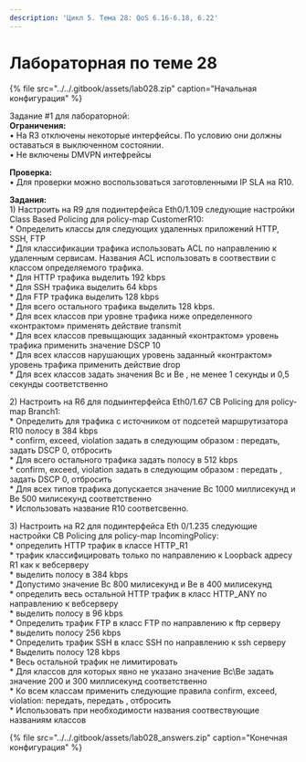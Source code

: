 ```yaml
---
description: 'Цикл 5. Тема 28: QoS 6.16-6.18, 6.22'
---
```


# Лабораторная по теме 28

{% file src="../../.gitbook/assets/lab028.zip" caption="Начальная конфигурация" %}

Задание \#1 для лабораторной:  
**Ограничения:**  
• На R3 отключены некоторые интерфейсы. По условию они должны оставаться в выключенном состоянии.  
• Не включены DMVPN интефрейсы

**Проверка:**  
• Для проверки можно воспользоваться заготовленными IP SLA на R10.

**Задания:**  
1\) Настроить на R9 для подинтерфейса Eth0/1.109 следующие настройки Class Based Policing для policy-map CustomerR10:  
\* Определить классы для следующих удаленных приложений HTTP, SSH, FTP  
\* Для классификации трафика использовать ACL по направлению к удаленным сервисам. Названия ACL использовать в соотвествии с классом определяемого трафика.  
\* Для HTTP трафика выделить 192 kbps  
\* Для SSH трафика выделить 64 kbps  
\* Для FTP трафика выделить 128 kbps  
\* Для всего остального трафика выделить 128 kbps.  
\* Для всех классов при уровне трафика ниже определенного «контрактом» применять действие transmit  
\* Для всех классов превыщающих заданный «контрактом» уровень трафика применить значение DSCP 10  
\* Для всех классов нарушающих уровень заданный «контрактом» уровень трафика применить действие drop  
\* Для всех классов задать значения Bc и Be , не менее 1 секунды и 0,5 секунды соответственно

2\) Настроить на R6 для подыинтерфейса Eth0/1.67 CB Policing для policy-map Branch1:  
\* Определить для трафика с источником от подсетей маршрутизатора R10 полосу в 384 kbps  
\* confirm, exceed, violation задать в следующим образом : передать, задать DSCP 0, отбросить  
\* Для всего остального трафика задать полосу в 512 kbps  
\* confirm, exceed, violation задать в следующим образом : передать , задать DSCP 0, отбросить  
\* Для всех типов трафика допускается значение Bc 1000 миллисекунд и Be 500 милисекунд соответственно  
\* Использовать название R10 соответсвенно.

3\) Настроить на R2 для подинтерфейса Eth 0/1.235 следующие настройки CB Policing для policy-map IncomingPolicy:  
\* определить HTTP трафик в классе HTTP\_R1  
\* трафик классифицировать только по направлению к Loopback адресу R1 как к вебсерверу  
\* выделить полосу в 384 kbps  
\* Допустимо значение Bc 800 милисекунд и Be в 400 милисекунд  
\* определить весь остальной HTTP трафик в класс HTTP\_ANY по направлению к вебсерверу  
\* выделить полосу в 96 kbps  
\* Определить трафик FTP в класс FTP по направлению к ftp серверу  
\* выделить полосу 256 kbps  
\* Определить трафик SSH в класс SSH по направлению к ssh серверу  
\* Выделить полосу 128 kbps  
\* Весь остальной трафик не лимитировать  
\* Для классов для которых явно не указано значение Bc\Be задать значение 200 и 300 миллисекунд соответственно  
\* Ко всем классам применить следующие правила confirm, exceed, violation: передать, передать , отбросить  
\* Использовать при необходимости названия соотвествующие названиям классов

{% file src="../../.gitbook/assets/lab028\_answers.zip" caption="Конечная конфигурация" %}

